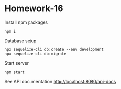 # Homework-16

Install npm packages
```shell
npm i
```

Database setup
```shell
npx sequelize-cli db:create --env development
npx sequelize-cli db:migrate
```

Start server
```shell
npm start
```

See API documentation [http://localhost:8080/api-docs](http://localhost:8080/api-docs)
